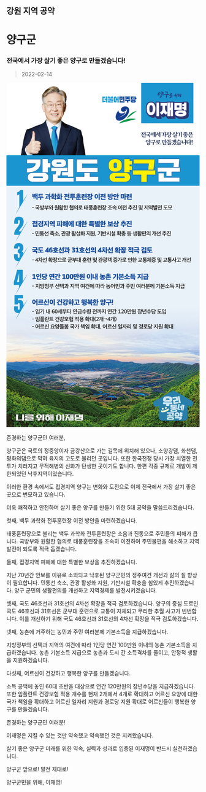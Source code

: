 ## 강원 지역 공약

# 양구군

### 전국에서 가장 살기 좋은 양구로 만들겠습니다!
> 2022-02-14

![양구군 지역공약](./005_010_006.png)

존경하는 양구군민 여러분,

 

양구군은 국토의 정중앙이자 금강산으로 가는 길목에 위치해 있으나, 소양강댐, 화천댐, 평화의댐으로 막혀 육지의 고도로 불리던 곳입니다. 또한 한국전쟁 당시 가장 치열한 전투가 치러지고 무적해병의 신화가 탄생한 곳이기도 합니다. 한편 각종 규제로 개발이 제한되었던 낙후지역이었습니다.

 

이러한 환경 속에서도 접경지역 양구는 변화와 도전으로 이제 전국에서 가장 살기 좋은 곳으로 변모하고 있습니다. 

더욱 쾌적하고 안전하며 살기 좋은 양구를 만들기 위한 5대 공약을 말씀드리겠습니다.

 

 

첫째, 백두 과학화 전투훈련장 이전 방안을 마련하겠습니다. 

태풍훈련장으로 불리는 백두 과학화 전투훈련장은 소음과 진동으로 주민들의 피해가 큽니다. 국방부와 원활한 협의로 태풍훈련장을 조속히 이전하여 주민불편을 해소하고 지역발전이 되도록 적극 돕겠습니다.

 

둘째, 접경지역 피해에 대한 특별한 보상을 추진하겠습니다. 

지난 70년간 안보를 이유로 소외되고 낙후된 양구군민의 정주여건 개선과 삶의 질 향상이 필요합니다. 민통선 축소, 관광 활성화 지원, 기반시설 확충을 힘있게 추진하겠습니다. 양구 군민의 생활편의를 개선하고 지역경제를 발전시키겠습니다.

 

 

셋째, 국도 46호선과 31호선의 4차선 확장을 적극 검토하겠습니다.
양구의 중심 도로인 국도 46호선과 31호선은 군부대 훈련으로 교통이 지체되고 무리한 추월 사고가 빈번합니다. 이를 개선하기 위해 국도 46호선과 31호선의 4차선 확장을 적극 검토하겠습니다.

 

 

넷째, 농촌에 거주하는 농민과 주민 여러분께 기본소득을 지급하겠습니다. 

지방정부의 선택과 지역의 여건에 따라 1인당 연간 100만원 이내의 농촌 기본소득을 지급하겠습니다. 농촌 기본소득 지급으로 농촌과 도시 간 소득격차를 줄이고, 안정적 생활을 지원하겠습니다. 

 

다섯째, 어르신이 건강하고 행복한 양구를 만들겠습니다. 

소득 공백에 놓인 60대 초반을 대상으로 연간 120만원의 장년수당을 지급하겠습니다. 또한 임플란트 건강보험 적용 개수를 현재 2개에서 4개로 확대하고 어르신 요양에 대한 국가 책임을 확대하고 어르신 일자리 지원과 경로당 지원 확대로 어르신들이 행복한 양구를 만들겠습니다.

 

 

존경하는 양구군민 여러분!

이재명은 지킬 수 있는 것만 약속했고 약속했던 것은 지켜왔습니다.

살기 좋은 양구군 미래를 위한 약속, 실력과 성과로 입증된 이재명이 반드시 실천하겠습니다.

 

양구군 앞으로! 발전 제대로! 

양구군민을 위해, 이재명! 

						
